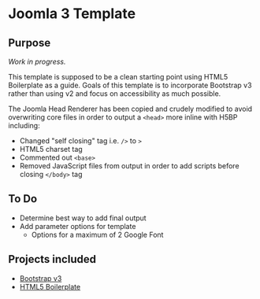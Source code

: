 # Joomla 3 Template
## Purpose
*Work in progress.* 

This template is supposed to be a clean starting point using HTML5 Boilerplate as a guide. Goals of this template is to incorporate Bootstrap v3 rather than using v2 and focus on accessibility as much possible.

The Joomla Head Renderer has been copied and crudely modified to avoid overwriting core files in order to output a `<head>` more inline with H5BP including:
* Changed "self closing" tag i.e. `/>` to `>`
* HTML5 charset tag
* Commented out `<base>`
* Removed JavaScript files from output in order to add scripts before closing `</body>` tag

## To Do
* Determine best way to add final output
* Add parameter options for template
    * Options for a maximum of 2 Google Font

## Projects included
* [Bootstrap v3](http://getbootstrap.com/)
* [HTML5 Boilerplate](https://html5boilerplate.com/)
